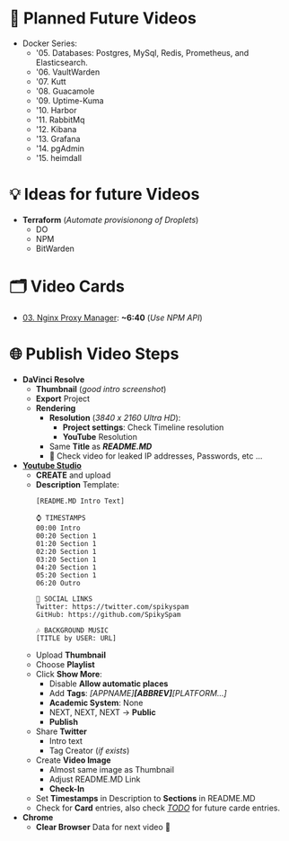 # 📅 Planned Future Videos

 - Docker Series:
    - '05. Databases: Postgres, MySql, Redis, Prometheus, and Elasticsearch.
    - '06. VaultWarden
    - '07. Kutt
    - '08. Guacamole
    - '09. Uptime-Kuma
    - '10. Harbor
    - '11. RabbitMq
    - '12. Kibana
    - '13. Grafana
    - '14. pgAdmin
    - '15. heimdall

# 💡 Ideas for future Videos

- **Terraform** (*Automate provisionong of Droplets*)
  - DO
  - NPM
  - BitWarden

# 🗂️ Video Cards
- [03. Nginx Proxy Manager](https://youtu.be/CsO7Y5NKnYo): **~6:40** (*Use NPM API*)

# 🌐 Publish Video Steps

- **DaVinci Resolve**
  - **Thumbnail** (*good intro screenshot*)
  - **Export** Project 
  - **Rendering**
    - **Resolution** (*3840 x 2160 Ultra HD*):
      - **Project settings**: Check Timeline resolution
      - **YouTube** Resolution
    - Same **Title** as ***README.MD***
    - 🤣 Check video for leaked IP addresses, Passwords, etc ...
- [**Youtube Studio**](https://studio.youtube.com/channel/UCrE22s0wR1S6C5JMxHHHAFQ)
  - **CREATE** and upload
  - **Description** Template:
    ```
    [README.MD Intro Text]

    ⌚ TIMESTAMPS
    00:00 Intro
    00:20 Section 1
    01:20 Section 1
    02:20 Section 1
    03:20 Section 1
    04:20 Section 1
    05:20 Section 1
    06:20 Outro

    🔗 SOCIAL LINKS
    Twitter: https://twitter.com/spikyspam
    GitHub: https://github.com/SpikySpam

    🎶 BACKGROUND MUSIC
    [TITLE by USER: URL]
    ```
  - Upload **Thumbnail**
  - Choose **Playlist**
  - Click **Show More**:
    - Disable **Allow automatic places**
    - Add **Tags**: *[APPNAME]**[ABBREV]**[PLATFORM...]*
    - **Academic System**: None
    - NEXT, NEXT, NEXT -> **Public**
    - **Publish**
  - Share **Twitter**
    - Intro text
    - Tag Creator (*if exists*)
  - Create **Video Image**
    - Almost same image as Thumbnail
    - Adjust README.MD Link
    - **Check-In**
  - Set **Timestamps** in Description to **Sections** in README.MD
  - Check for **Card** entries, also check *[TODO](TODO.md)* for future carde entries.
- **Chrome**
  - **Clear Browser** Data for next video 🤣

